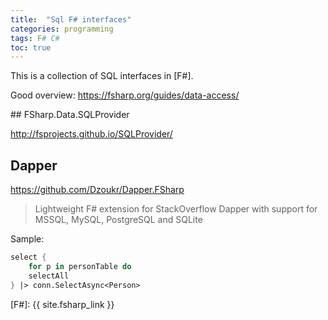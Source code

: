 ```yaml
---
title:  "Sql F# interfaces"
categories: programming 
tags: F# C#    
toc: true
---
```


This is a collection of SQL interfaces in [F#].

Good overview: <https://fsharp.org/guides/data-access/>


## FSharp.Data.SQLProvider

<http://fsprojects.github.io/SQLProvider/>




## Dapper

<https://github.com/Dzoukr/Dapper.FSharp> 

> Lightweight F# extension for StackOverflow Dapper with support for MSSQL, MySQL, PostgreSQL and SQLite

Sample:

~~~fsharp
select {
    for p in personTable do
    selectAll
} |> conn.SelectAsync<Person>
~~~

[F#]: {{ site.fsharp_link }}